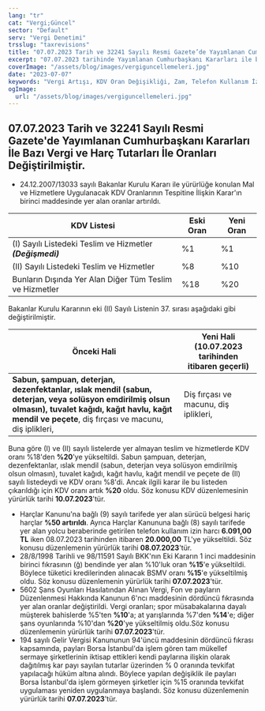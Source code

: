 ```yaml
---
lang: "tr"
cat: "Vergi;Güncel"
sector: "Default"
serv: "Vergi Denetimi"
trsslug: "taxrevisions"
title: "07.07.2023 Tarih ve 32241 Sayılı Resmi Gazete’de Yayımlanan Cumhurbaşkanı Kararları İle Bazı Vergi ve Harç Tutarları İle Oranları Değiştirilmiştir."
excerpt: "07.07.2023 tarihinde Yayımlanan Cumhurbaşkanı Kararları ile bazı vergi ve harç tutarları ile oranları tutar ve oranlarında önemli değişiklikler yapıldı."
coverImage: "/assets/blog/images/vergiguncellemeleri.jpg"
date: "2023-07-07"
keywords: "Vergi Artışı, KDV Oran Değişikliği, Zam, Telefon Kullanım İzin Harcı, BSMV Artışı, Tevkifat"
ogImage:
  url: "/assets/blog/images/vergiguncellemeleri.jpg"
---
```


## 07.07.2023 Tarih ve 32241 Sayılı Resmi Gazete'de Yayımlanan Cumhurbaşkanı Kararları İle Bazı Vergi ve Harç Tutarları İle Oranları Değiştirilmiştir.

- 24.12.2007/13033 sayılı Bakanlar Kurulu Kararı ile yürürlüğe konulan Mal ve Hizmetlere Uygulanacak KDV Oranlarının Tespitine İlişkin Karar'ın birinci maddesinde yer alan oranlar artırıldı.

| **KDV Listesi** | **Eski Oran** | **Yeni Oran** |
| --- | --- | --- |
| (I) Sayılı Listedeki Teslim ve Hizmetler _**(Değişmedi)**_ | %1 | %1 |
| (II) Sayılı Listedeki Teslim ve Hizmetler | %8 | %10 |
| Bunların Dışında Yer Alan Diğer Tüm Teslim ve Hizmetler | %18 | %20 |

Bakanlar Kurulu Kararının eki (II) Sayılı Listenin 37. sırası aşağıdaki gibi değiştirilmiştir.

| **Önceki Hali** | **Yeni Hali (10.07.2023 tarihinden itibaren geçerli)** |
| --- | --- |
| **Sabun, şampuan, deterjan, dezenfektanlar, ıslak mendil (sabun, deterjan, veya solüsyon emdirilmiş olsun olmasın), tuvalet kağıdı, kağıt havlu, kağıt mendil ve peçete**, diş fırçası ve macunu, diş iplikleri, | Diş fırçası ve macunu, diş iplikleri, |

Buna göre (I) ve (II) sayılı listelerde yer almayan teslim ve hizmetlerde KDV oranı %18'den **%20**'ye yükseltildi. Sabun şampuan, deterjan, dezenfektanlar, ıslak mendil (sabun, deterjan veya solüsyon emdirilmiş olsun olmasın), tuvalet kağıdı, kağıt havlu, kağıt mendil ve peçete de (II) sayılı listedeydi ve KDV oranı %8'di. Ancak ilgili karar ile bu listeden çıkarıldığı için KDV oranı artık **%20** oldu. Söz konusu KDV düzenlemesinin yürürlük tarihi **10.07.2023**'tür.

- Harçlar Kanunu'na bağlı (9) sayılı tarifede yer alan sürücü belgesi hariç harçlar **%50 artırıldı**. Ayrıca Harçlar Kanununa bağlı (8) sayılı tarifede yer alan yolcu beraberinde getirilen telefon kullanım izin harcı  **6.091,00 TL** iken 08.07.2023 tarihinden itibaren **20.000,00** TL'ye yükseltildi. Söz konusu düzenlemenin yürürlük tarihi **08.07.2023**'tür.
- 28/8/1998 Tarihli ve 98/11591 Sayılı BKK'nın Eki Kararın 1 inci maddesinin birinci fıkrasının (ğ) bendinde yer alan %10'luk oran **%15**'e yükseltildi. Böylece tüketici kredilerinden alınacak BSMV oranı **%15**'e yükseltilmiş oldu. Söz konusu düzenlemenin yürürlük tarihi **07.07.2023**'tür.
- 5602 Şans Oyunları Hasılatından Alınan Vergi, Fon ve payların Düzenlenmesi Hakkında Kanunun 6'ncı maddesinin dördüncü fıkrasında yer alan oranlar değiştirildi. Vergi oranları; spor müsabakalarına dayalı müşterek bahislerde %5'ten **%10**'a; at yarışlarında %7'den **%14**'e; diğer şans oyunlarında %10'dan **%20**'ye yükseltilmiş oldu.Söz konusu düzenlemenin yürürlük tarihi **07.07.2023**'tür.
- 194 sayılı Gelir Vergisi Kanununun 94'üncü maddesinin dördüncü fıkrası kapsamında, payları Borsa İstanbul'da işlem gören tam mükellef sermaye şirketlerinin iktisap ettikleri kendi paylarına ilişkin olarak dağıtılmış kar payı sayılan tutarlar üzerinden % 0 oranında tevkifat yapılacağı hüküm altına alındı. Böylece yapılan değişiklik ile payları Borsa İstanbul'da işlem görmeyen şirketler için %15 oranında tevkifat uygulaması yeniden uygulanmaya başlandı. Söz konusu düzenlemenin yürürlük tarihi **07.07.2023**'tür.